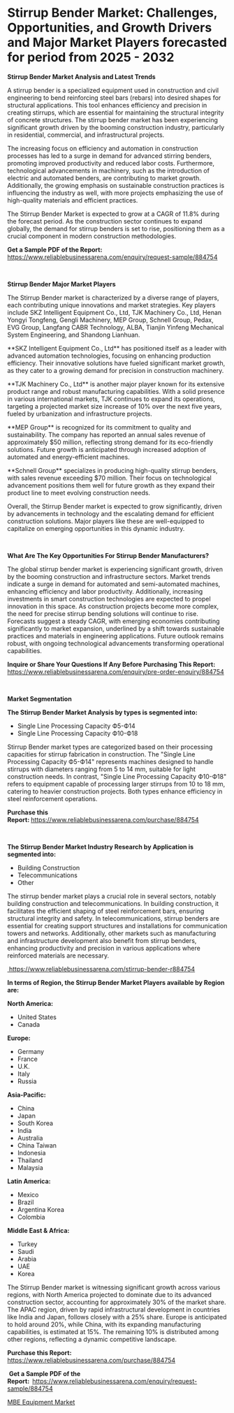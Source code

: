 <p><h1>Stirrup Bender Market: Challenges, Opportunities, and Growth Drivers and Major Market Players forecasted for period from 2025 - 2032</h1></p><p><strong>Stirrup Bender Market Analysis and Latest Trends</strong></p>
<p><p>A stirrup bender is a specialized equipment used in construction and civil engineering to bend reinforcing steel bars (rebars) into desired shapes for structural applications. This tool enhances efficiency and precision in creating stirrups, which are essential for maintaining the structural integrity of concrete structures. The stirrup bender market has been experiencing significant growth driven by the booming construction industry, particularly in residential, commercial, and infrastructural projects.</p><p>The increasing focus on efficiency and automation in construction processes has led to a surge in demand for advanced stirring benders, promoting improved productivity and reduced labor costs. Furthermore, technological advancements in machinery, such as the introduction of electric and automated benders, are contributing to market growth. Additionally, the growing emphasis on sustainable construction practices is influencing the industry as well, with more projects emphasizing the use of high-quality materials and efficient practices.</p><p>The Stirrup Bender Market is expected to grow at a CAGR of 11.8% during the forecast period. As the construction sector continues to expand globally, the demand for stirrup benders is set to rise, positioning them as a crucial component in modern construction methodologies.</p></p>
<p><strong>Get a Sample PDF of the Report:&nbsp;</strong> <a href="https://www.reliablebusinessarena.com/enquiry/request-sample/884754?utm_campaign=3251&utm_medium=2&utm_source=Github&utm_content=ia&utm_term=08042025&utm_id=stirrup-bender">https://www.reliablebusinessarena.com/enquiry/request-sample/884754</a></p>
<p>&nbsp;</p>
<p><strong>Stirrup Bender Major Market Players</strong></p>
<p><p>The Stirrup Bender market is characterized by a diverse range of players, each contributing unique innovations and market strategies. Key players include SKZ Intelligent Equipment Co., Ltd, TJK Machinery Co., Ltd, Henan Yongyi Tongfeng, Gengli Machinery, MEP Group, Schnell Group, Pedax, EVG Group, Langfang CABR Technology, ALBA, Tianjin Yinfeng Mechanical System Engineering, and Shandong Lianhuan.</p><p>**SKZ Intelligent Equipment Co., Ltd** has positioned itself as a leader with advanced automation technologies, focusing on enhancing production efficiency. Their innovative solutions have fueled significant market growth, as they cater to a growing demand for precision in construction machinery.</p><p>**TJK Machinery Co., Ltd** is another major player known for its extensive product range and robust manufacturing capabilities. With a solid presence in various international markets, TJK continues to expand its operations, targeting a projected market size increase of 10% over the next five years, fueled by urbanization and infrastructure projects.</p><p>**MEP Group** is recognized for its commitment to quality and sustainability. The company has reported an annual sales revenue of approximately $50 million, reflecting strong demand for its eco-friendly solutions. Future growth is anticipated through increased adoption of automated and energy-efficient machines.</p><p>**Schnell Group** specializes in producing high-quality stirrup benders, with sales revenue exceeding $70 million. Their focus on technological advancement positions them well for future growth as they expand their product line to meet evolving construction needs.</p><p>Overall, the Stirrup Bender market is expected to grow significantly, driven by advancements in technology and the escalating demand for efficient construction solutions. Major players like these are well-equipped to capitalize on emerging opportunities in this dynamic industry.</p></p>
<p>&nbsp;</p>
<p><strong>What Are The Key Opportunities For Stirrup Bender Manufacturers?</strong></p>
<p><p>The global stirrup bender market is experiencing significant growth, driven by the booming construction and infrastructure sectors. Market trends indicate a surge in demand for automated and semi-automated machines, enhancing efficiency and labor productivity. Additionally, increasing investments in smart construction technologies are expected to propel innovation in this space. As construction projects become more complex, the need for precise stirrup bending solutions will continue to rise. Forecasts suggest a steady CAGR, with emerging economies contributing significantly to market expansion, underlined by a shift towards sustainable practices and materials in engineering applications. Future outlook remains robust, with ongoing technological advancements transforming operational capabilities.</p></p>
<p><strong>Inquire or Share Your Questions If Any Before Purchasing This Report:</strong> <a href="https://www.reliablebusinessarena.com/enquiry/pre-order-enquiry/884754?utm_campaign=3251&utm_medium=2&utm_source=Github&utm_content=ia&utm_term=08042025&utm_id=stirrup-bender">https://www.reliablebusinessarena.com/enquiry/pre-order-enquiry/884754</a></p>
<p>&nbsp;</p>
<p><strong>Market Segmentation</strong></p>
<p><strong>The Stirrup Bender Market Analysis by types is segmented into:</strong></p>
<p><ul><li>Single Line Processing Capacity Ф5-Ф14</li><li>Single Line Processing Capacity Ф10-Ф18</li></ul></p>
<p><p>Stirrup Bender market types are categorized based on their processing capacities for stirrup fabrication in construction. The "Single Line Processing Capacity Ф5-Ф14" represents machines designed to handle stirrups with diameters ranging from 5 to 14 mm, suitable for light construction needs. In contrast, "Single Line Processing Capacity Ф10-Ф18" refers to equipment capable of processing larger stirrups from 10 to 18 mm, catering to heavier construction projects. Both types enhance efficiency in steel reinforcement operations.</p></p>
<p><strong>Purchase this Report:&nbsp;</strong><a href="https://www.reliablebusinessarena.com/purchase/884754?utm_campaign=3251&utm_medium=2&utm_source=Github&utm_content=ia&utm_term=08042025&utm_id=stirrup-bender">https://www.reliablebusinessarena.com/purchase/884754</a></p>
<p>&nbsp;</p>
<p><strong>The Stirrup Bender Market Industry Research by Application is segmented into:</strong></p>
<p><ul><li>Building Construction</li><li>Telecommunications</li><li>Other</li></ul></p>
<p><p>The stirrup bender market plays a crucial role in several sectors, notably building construction and telecommunications. In building construction, it facilitates the efficient shaping of steel reinforcement bars, ensuring structural integrity and safety. In telecommunications, stirrup benders are essential for creating support structures and installations for communication towers and networks. Additionally, other markets such as manufacturing and infrastructure development also benefit from stirrup benders, enhancing productivity and precision in various applications where reinforced materials are necessary.</p></p>
<p><a href="https://www.reliablebusinessarena.com/stirrup-bender-r884754?utm_campaign=3251&utm_medium=2&utm_source=Github&utm_content=ia&utm_term=08042025&utm_id=stirrup-bender">&nbsp;https://www.reliablebusinessarena.com/stirrup-bender-r884754</a></p>
<p><strong>In terms of Region, the Stirrup Bender Market Players available by Region are:</strong></p>
<p>
    <p> <strong> North America: </strong>
        <ul>
            <li>United States</li>
            <li>Canada</li>
        </ul>
        </p> 
    <p> <strong> Europe: </strong>
        <ul>
            <li>Germany</li>
            <li>France</li>
            <li>U.K.</li>
            <li>Italy</li>
            <li>Russia</li>
        </ul>
        </p> 
    <p> <strong> Asia-Pacific: </strong>
        <ul>
            <li>China</li>
            <li>Japan</li>
            <li>South Korea</li>
            <li>India</li>
            <li>Australia</li>
            <li>China Taiwan</li>
            <li>Indonesia</li>
            <li>Thailand</li>
            <li>Malaysia</li>
        </ul>
        </p> 
    <p> <strong> Latin America: </strong>
        <ul>
            <li>Mexico</li>
            <li>Brazil</li>
            <li>Argentina Korea</li>
            <li>Colombia</li>
        </ul>
        </p> 
    <p> <strong> Middle East & Africa: </strong>
        <ul>
            <li>Turkey</li>
            <li>Saudi</li>
            <li>Arabia</li>
            <li>UAE</li>
            <li>Korea</li>
        </ul>
    </p>
    </p>
<p><p>The Stirrup Bender market is witnessing significant growth across various regions, with North America projected to dominate due to its advanced construction sector, accounting for approximately 30% of the market share. The APAC region, driven by rapid infrastructural development in countries like India and Japan, follows closely with a 25% share. Europe is anticipated to hold around 20%, while China, with its expanding manufacturing capabilities, is estimated at 15%. The remaining 10% is distributed among other regions, reflecting a dynamic competitive landscape.</p></p>
<p><strong>Purchase this Report: </strong><a href="https://www.reliablebusinessarena.com/purchase/884754?utm_campaign=3251&utm_medium=2&utm_source=Github&utm_content=ia&utm_term=08042025&utm_id=stirrup-bender">https://www.reliablebusinessarena.com/purchase/884754</a></p>
<p>&nbsp;<strong>Get a Sample PDF of the Report:&nbsp;&nbsp;</strong><a href="https://www.reliablebusinessarena.com/enquiry/request-sample/884754?utm_campaign=3251&utm_medium=2&utm_source=Github&utm_content=ia&utm_term=08042025&utm_id=stirrup-bender">https://www.reliablebusinessarena.com/enquiry/request-sample/884754</a></p>
<p><strong></strong></p>
<p><p><a href="https://github.com/donkalucine10/Market-Research-Report-List-1/blob/main/mbe-equipment-market.md?utm_campaign=3251&utm_medium=2&utm_source=Github&utm_content=ia&utm_term=08042025&utm_id=stirrup-bender">MBE Equipment Market</a></p></p>